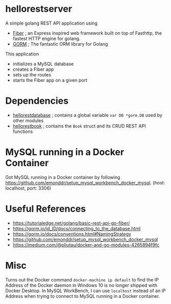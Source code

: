 # hellorestserver

A simple golang REST API application using

- [Fiber](https://docs.gofiber.io/) ; an Express inspired web framework built on top of Fasthttp, the fastest HTTP engine for golang.
- [GORM](https://gorm.io) ; The fantastic ORM library for Golang

 This application 

 - initializes a MySQL database
 - creates a Fiber app
 - sets up the routes
 - starts the Fiber app on a given port

# Dependencies

- [hellorestdatabase](https://github.com/dremond71/hellorestdatabase) ; contains a global variable `var DB *gorm.DB` used by other modules
- [hellorestbook](https://github.com/dremond71/hellorestbook) ; contains the `Book` struct and its CRUD REST API functions

# MySQL running in a Docker Container

Got MySQL running in a Docker container by following https://github.com/emonddr/setup_mysql_workbench_docker_mysql.
(host: localhost, port: 3306)

# Useful References

- https://tutorialedge.net/golang/basic-rest-api-go-fiber/
- https://gorm.io/id_ID/docs/connecting_to_the_database.html
- https://gorm.io/docs/conventions.html#NamingStrategy
- https://github.com/emonddr/setup_mysql_workbench_docker_mysql
- https://medium.com/@pliutau/docker-and-go-modules-4265894f9fc

# Misc

Turns out the Docker command `docker-machine ip default` to find the IP Address of the Docker daemon in Windows 10 is no longer shipped with Docker Desktop. In MySQL WorkBench, I can use `localhost` instead of an IP Address when trying to connect to MySQL running in a Docker container.
